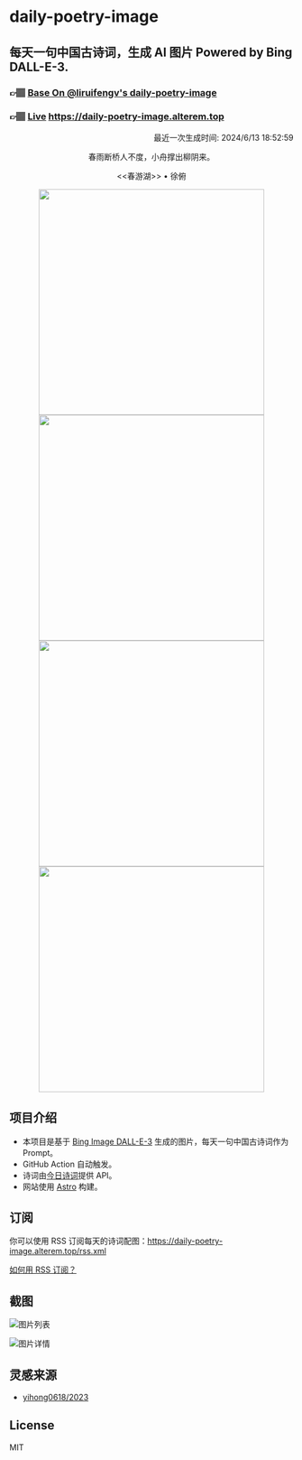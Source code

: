 
# daily-poetry-image

## 每天一句中国古诗词，生成 AI 图片 Powered by Bing DALL-E-3.

### 👉🏽 [Base On @liruifengv's daily-poetry-image](https://github.com/liruifengv/daily-poetry-image)

### 👉🏽 [Live](https://daily-poetry-image.alterem.top/) https://daily-poetry-image.alterem.top

<p align="right">
  最近一次生成时间: 2024/6/13 18:52:59
</p>
<p align="center">
春雨断桥人不度，小舟撑出柳阴来。
</p>
<p align="center">
<<春游湖>> • 徐俯
</p>
<p align="center">
<img src="https://tse4.mm.bing.net/th/id/OIG4.wqmYOsdqE37LWdFJRqhd" height="400" width="400" />
<img src="https://tse2.mm.bing.net/th/id/OIG4.yqqw6ZdCmHU3MU9aY3OQ" height="400" width="400" />
<img src="https://tse3.mm.bing.net/th/id/OIG4.U1fBSbOw7SuL8EU8QaWj" height="400" width="400" />
<img src="https://tse2.mm.bing.net/th/id/OIG4.UHE9JuZfEvrPnj5Yh7Jv" height="400" width="400" />
</p>

## 项目介绍

-   本项目是基于 [Bing Image DALL-E-3](https://www.bing.com/images/create) 生成的图片，每天一句中国古诗词作为 Prompt。
-   GitHub Action 自动触发。
-   诗词由[今日诗词](https://www.jinrishici.com/)提供 API。
-   网站使用 [Astro](https://astro.build) 构建。

## 订阅

你可以使用 RSS 订阅每天的诗词配图：https://daily-poetry-image.alterem.top/rss.xml

[如何用 RSS 订阅？](https://zhuanlan.zhihu.com/p/55026716)

## 截图

![图片列表](./screenshots/Snipaste_2023-12-28_21-00-26.png)

![图片详情](./screenshots/Snipaste_2023-12-28_21-00-53.png)

## 灵感来源

-   [yihong0618/2023](https://github.com/yihong0618/2023)

## License

MIT
